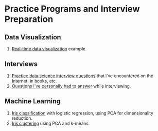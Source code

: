 # Practice Programs and Interview Preparation

## Data Visualization
1. [Real-time data visualization](data_viz/rt-dataviz) example.

## Interviews
1. [Practice data science interview questions](interviews/practice_ds_interview_questions.md) that I've encountered on the Internet, in books, etc.
2. [Questions I've personally had to answer](interviews/actual_interview_questions.md) while interviewing.

## Machine Learning
1. [Iris classification](machine_learning/iris_classification.ipynb) with logistic regression, using PCA for dimensionality reduction.
2. [Iris clustering](machine_learning/iris_clustering.ipynb) using PCA and k-means.
